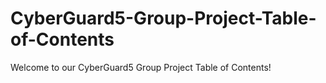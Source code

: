 # CyberGuard5-Group-Project-Table-of-Contents
Welcome to our CyberGuard5 Group Project Table of Contents!
